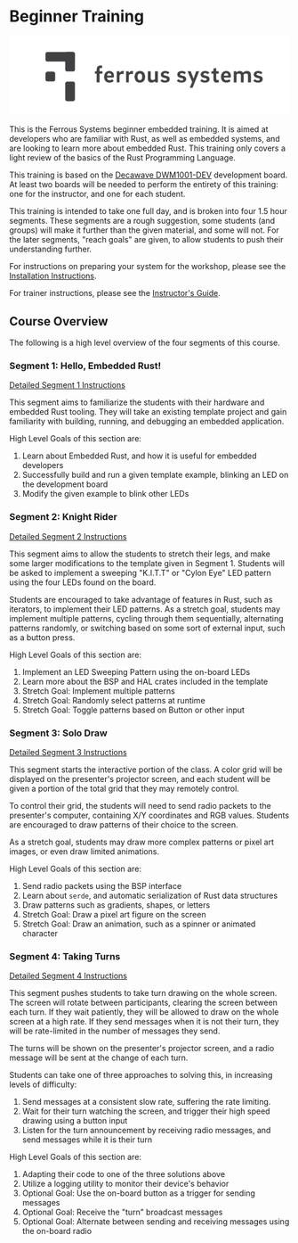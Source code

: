 # Beginner Training

[![Ferrous Systems](../images/ferrous-logo.png)](https://ferrous-systems.com/)

This is the Ferrous Systems beginner embedded training. It is aimed at developers who are familiar with Rust, as well as embedded systems, and are looking to learn more about embedded Rust. This training only covers a light review of the basics of the Rust Programming Language.

This training is based on the [Decawave DWM1001-DEV] development board. At least two boards will be needed to perform the entirety of this training: one for the instructor, and one for each student.

This training is intended to take one full day, and is broken into four 1.5 hour segments. These segments are a rough suggestion, some students (and groups) will make it further than the given material, and some will not. For the later segments, "reach goals" are given, to allow students to push their understanding further.

For instructions on preparing your system for the workshop, please see the [Installation Instructions].

For trainer instructions, please see the [Instructor's Guide].

[Decawave DWM1001-DEV]: https://www.decawave.com/product/dwm1001-development-board/
[Instructor's Guide]: ./docs/instructor-guide.md
[Installation Instructions]: ../INSTALL.md


## Course Overview

The following is a high level overview of the four segments of this course.

### Segment 1: Hello, Embedded Rust!

[Detailed Segment 1 Instructions](./docs/segment-1.md)

This segment aims to familiarize the students with their hardware and embedded Rust tooling. They will take an existing template project and gain familiarity with building, running, and debugging an embedded application.

High Level Goals of this section are:

1. Learn about Embedded Rust, and how it is useful for embedded developers
2. Successfully build and run a given template example, blinking an LED on the development board
3. Modify the given example to blink other LEDs

### Segment 2: Knight Rider

[Detailed Segment 2 Instructions](./docs/segment-2.md)

This segment aims to allow the students to stretch their legs, and make some larger modifications to the template given in Segment 1. Students will be asked to implement a sweeping "K.I.T.T" or "Cylon Eye" LED pattern using the four LEDs found on the board.

Students are encouraged to take advantage of features in Rust, such as iterators, to implement their LED patterns. As a stretch goal, students may implement multiple patterns, cycling through them sequentially, alternating patterns randomly, or switching based on some sort of external input, such as a button press.

High Level Goals of this section are:

1. Implement an LED Sweeping Pattern using the on-board LEDs
2. Learn more about the BSP and HAL crates included in the template
3. Stretch Goal: Implement multiple patterns
4. Stretch Goal: Randomly select patterns at runtime
5. Stretch Goal: Toggle patterns based on Button or other input

### Segment 3: Solo Draw

[Detailed Segment 3 Instructions](./docs/segment-3.md)

This segment starts the interactive portion of the class. A color grid will be displayed on the presenter's projector screen, and each student will be given a portion of the total grid that they may remotely control.

To control their grid, the students will need to send radio packets to the presenter's computer, containing X/Y coordinates and RGB values. Students are encouraged to draw patterns of their choice to the screen.

As a stretch goal, students may draw more complex patterns or pixel art images, or even draw limited animations.

High Level Goals of this section are:

1. Send radio packets using the BSP interface
2. Learn about `serde`, and automatic serialization of Rust data structures
3. Draw patterns such as gradients, shapes, or letters
4. Stretch Goal: Draw a pixel art figure on the screen
5. Stretch Goal: Draw an animation, such as a spinner or animated character

### Segment 4: Taking Turns

[Detailed Segment 4 Instructions](./docs/segment-4.md)

This segment pushes students to take turn drawing on the whole screen. The screen will rotate between participants, clearing the screen between each turn. If they wait patiently, they will be allowed to draw on the whole screen at a high rate. If they send messages when it is not their turn, they will be rate-limited in the number of messages they send.

The turns will be shown on the presenter's projector screen, and a radio message will be sent at the change of each turn.

Students can take one of three approaches to solving this, in increasing levels of difficulty:

1. Send messages at a consistent slow rate, suffering the rate limiting.
2. Wait for their turn watching the screen, and trigger their high speed drawing using a button input
3. Listen for the turn announcement by receiving radio messages, and send messages while it is their turn

High Level Goals of this section are:

1. Adapting their code to one of the three solutions above
2. Utilize a logging utility to monitor their device's behavior
3. Optional Goal: Use the on-board button as a trigger for sending messages
4. Optional Goal: Receive the "turn" broadcast messages
5. Optional Goal: Alternate between sending and receiving messages using the on-board radio
